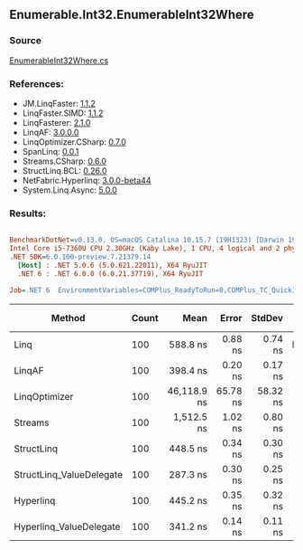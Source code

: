 ﻿## Enumerable.Int32.EnumerableInt32Where

### Source
[EnumerableInt32Where.cs](../LinqBenchmarks/Enumerable/Int32/EnumerableInt32Where.cs)

### References:
- JM.LinqFaster: [1.1.2](https://www.nuget.org/packages/JM.LinqFaster/1.1.2)
- LinqFaster.SIMD: [1.1.2](https://www.nuget.org/packages/LinqFaster.SIMD/1.0.3)
- LinqFasterer: [2.1.0](https://www.nuget.org/packages/LinqFasterer/2.1.0)
- LinqAF: [3.0.0.0](https://www.nuget.org/packages/LinqAF/3.0.0.0)
- LinqOptimizer.CSharp: [0.7.0](https://www.nuget.org/packages/LinqOptimizer.CSharp/0.7.0)
- SpanLinq: [0.0.1](https://www.nuget.org/packages/SpanLinq/0.0.1)
- Streams.CSharp: [0.6.0](https://www.nuget.org/packages/Streams.CSharp/0.6.0)
- StructLinq.BCL: [0.26.0](https://www.nuget.org/packages/StructLinq/0.26.0)
- NetFabric.Hyperlinq: [3.0.0-beta44](https://www.nuget.org/packages/NetFabric.Hyperlinq/3.0.0-beta44)
- System.Linq.Async: [5.0.0](https://www.nuget.org/packages/System.Linq.Async/5.0.0)

### Results:
``` ini

BenchmarkDotNet=v0.13.0, OS=macOS Catalina 10.15.7 (19H1323) [Darwin 19.6.0]
Intel Core i5-7360U CPU 2.30GHz (Kaby Lake), 1 CPU, 4 logical and 2 physical cores
.NET SDK=6.0.100-preview.7.21379.14
  [Host] : .NET 5.0.6 (5.0.621.22011), X64 RyuJIT
  .NET 6 : .NET 6.0.0 (6.0.21.37719), X64 RyuJIT

Job=.NET 6  EnvironmentVariables=COMPlus_ReadyToRun=0,COMPlus_TC_QuickJitForLoops=1,COMPlus_TieredPGO=1  Runtime=.NET 6.0  

```
|                   Method | Count |        Mean |    Error |   StdDev |         Ratio | RatioSD |   Gen 0 | Gen 1 | Gen 2 | Allocated |
|------------------------- |------ |------------:|---------:|---------:|--------------:|--------:|--------:|------:|------:|----------:|
|                     Linq |   100 |    588.8 ns |  0.88 ns |  0.74 ns |      baseline |         |  0.0458 |     - |     - |      96 B |
|                   LinqAF |   100 |    398.4 ns |  0.20 ns |  0.17 ns |  1.48x faster |   0.00x |  0.0191 |     - |     - |      40 B |
|            LinqOptimizer |   100 | 46,118.9 ns | 65.78 ns | 58.32 ns | 78.33x slower |   0.14x | 13.8550 |     - |     - |  29,091 B |
|                  Streams |   100 |  1,512.5 ns |  1.02 ns |  0.80 ns |  2.57x slower |   0.00x |  0.2823 |     - |     - |     592 B |
|               StructLinq |   100 |    448.5 ns |  0.34 ns |  0.30 ns |  1.31x faster |   0.00x |  0.0305 |     - |     - |      64 B |
| StructLinq_ValueDelegate |   100 |    287.3 ns |  0.30 ns |  0.25 ns |  2.05x faster |   0.00x |  0.0191 |     - |     - |      40 B |
|                Hyperlinq |   100 |    445.2 ns |  0.35 ns |  0.32 ns |  1.32x faster |   0.00x |  0.0191 |     - |     - |      40 B |
|  Hyperlinq_ValueDelegate |   100 |    341.2 ns |  0.14 ns |  0.11 ns |  1.73x faster |   0.00x |  0.0191 |     - |     - |      40 B |
